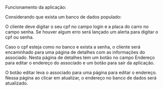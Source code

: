 Funcionamento da aplicação:

Considerando que exista um banco de dados populado:

O cliente deve digitar o seu cpf no campo login e a placa do carro no campo senha.
Se houver algum erro será lançado um alerta para digitar o cpf ou senha.

Caso o cpf esteja como no banco e exista a senha, o cliente será encaminhado para uma página de detalhes com as informações do associado. Nesta página de detalhes tem um botão no campo Endereço para editar o endereço do associado e um botão para sair da aplicação.

O botão editar leva o associado para uma página para editar o endereço. Nessa página ao clicar em atualizar, o endereço no banco de dados será atualizado.